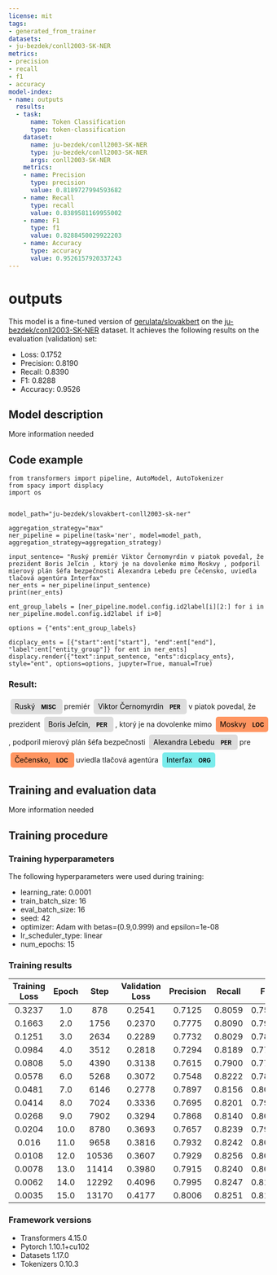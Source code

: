 ```yaml
---
license: mit
tags:
- generated_from_trainer
datasets:
- ju-bezdek/conll2003-SK-NER
metrics:
- precision
- recall
- f1
- accuracy
model-index:
- name: outputs
  results:
  - task:
      name: Token Classification
      type: token-classification
    dataset:
      name: ju-bezdek/conll2003-SK-NER
      type: ju-bezdek/conll2003-SK-NER
      args: conll2003-SK-NER
    metrics:
    - name: Precision
      type: precision
      value: 0.8189727994593682
    - name: Recall
      type: recall
      value: 0.8389581169955002
    - name: F1
      type: f1
      value: 0.8288450029922203
    - name: Accuracy
      type: accuracy
      value: 0.9526157920337243
---
```


<!-- This model card has been generated automatically according to the information the Trainer had access to. You
should probably proofread and complete it, then remove this comment. -->

# outputs

This model is a fine-tuned version of [gerulata/slovakbert](https://huggingface.co/gerulata/slovakbert) on the [ju-bezdek/conll2003-SK-NER](https://huggingface.co/datasets/ju-bezdek/conll2003-SK-NER) dataset.
It achieves the following results on the evaluation (validation) set:
- Loss: 0.1752
- Precision: 0.8190
- Recall: 0.8390
- F1: 0.8288
- Accuracy: 0.9526

## Model description

More information needed

## Code example

```python:
from transformers import pipeline, AutoModel, AutoTokenizer
from spacy import displacy
import os


model_path="ju-bezdek/slovakbert-conll2003-sk-ner"

aggregation_strategy="max"
ner_pipeline = pipeline(task='ner', model=model_path, aggregation_strategy=aggregation_strategy)

input_sentence= "Ruský premiér Viktor Černomyrdin v piatok povedal, že prezident Boris Jeľcin , ktorý je na dovolenke mimo Moskvy , podporil mierový plán šéfa bezpečnosti Alexandra Lebedu pre Čečensko, uviedla tlačová agentúra Interfax"
ner_ents = ner_pipeline(input_sentence)
print(ner_ents)

ent_group_labels = [ner_pipeline.model.config.id2label[i][2:] for i in ner_pipeline.model.config.id2label if i>0]

options = {"ents":ent_group_labels}

dicplacy_ents = [{"start":ent["start"], "end":ent["end"], "label":ent["entity_group"]} for ent in ner_ents]
displacy.render({"text":input_sentence, "ents":dicplacy_ents}, style="ent", options=options, jupyter=True, manual=True)
```

### Result: 
<div>
             <span class="tex2jax_ignore"><div class="entities" style="line-height: 2.5; direction: ltr">
       <mark class="entity" style="background: #ddd; padding: 0.45em 0.6em; margin: 0 0.25em; line-height: 1; border-radius: 0.35em;">
           Ruský
           <span style="font-size: 0.8em; font-weight: bold; line-height: 1; border-radius: 0.35em; vertical-align: middle; margin-left: 0.5rem">MISC</span>
       </mark>
        premiér 
       <mark class="entity" style="background: #ddd; padding: 0.45em 0.6em; margin: 0 0.25em; line-height: 1; border-radius: 0.35em;">
           Viktor Černomyrdin
           <span style="font-size: 0.8em; font-weight: bold; line-height: 1; border-radius: 0.35em; vertical-align: middle; margin-left: 0.5rem">PER</span>
       </mark>
        v piatok povedal, že prezident 
       <mark class="entity" style="background: #ddd; padding: 0.45em 0.6em; margin: 0 0.25em; line-height: 1; border-radius: 0.35em;">
           Boris Jeľcin,
           <span style="font-size: 0.8em; font-weight: bold; line-height: 1; border-radius: 0.35em; vertical-align: middle; margin-left: 0.5rem">PER</span>
       </mark>
        , ktorý je na dovolenke mimo 
       <mark class="entity" style="background: #ff9561; padding: 0.45em 0.6em; margin: 0 0.25em; line-height: 1; border-radius: 0.35em;">
           Moskvy
           <span style="font-size: 0.8em; font-weight: bold; line-height: 1; border-radius: 0.35em; vertical-align: middle; margin-left: 0.5rem">LOC</span>
       </mark>
        , podporil mierový plán šéfa bezpečnosti 
       <mark class="entity" style="background: #ddd; padding: 0.45em 0.6em; margin: 0 0.25em; line-height: 1; border-radius: 0.35em;">
           Alexandra Lebedu
           <span style="font-size: 0.8em; font-weight: bold; line-height: 1; border-radius: 0.35em; vertical-align: middle; margin-left: 0.5rem">PER</span>
       </mark>
        pre 
       <mark class="entity" style="background: #ff9561; padding: 0.45em 0.6em; margin: 0 0.25em; line-height: 1; border-radius: 0.35em;">
           Čečensko,
           <span style="font-size: 0.8em; font-weight: bold; line-height: 1; border-radius: 0.35em; vertical-align: middle; margin-left: 0.5rem">LOC</span>
       </mark>
        uviedla tlačová agentúra 
       <mark class="entity" style="background: #7aecec; padding: 0.45em 0.6em; margin: 0 0.25em; line-height: 1; border-radius: 0.35em;">
           Interfax
           <span style="font-size: 0.8em; font-weight: bold; line-height: 1; border-radius: 0.35em; vertical-align: middle; margin-left: 0.5rem">ORG</span>
       </mark>
       </div></span>
       </div>




## Training and evaluation data

More information needed

## Training procedure

### Training hyperparameters

The following hyperparameters were used during training:
- learning_rate: 0.0001
- train_batch_size: 16
- eval_batch_size: 16
- seed: 42
- optimizer: Adam with betas=(0.9,0.999) and epsilon=1e-08
- lr_scheduler_type: linear
- num_epochs: 15

### Training results

| Training Loss | Epoch | Step  | Validation Loss | Precision | Recall | F1     | Accuracy |
|:-------------:|:-----:|:-----:|:---------------:|:---------:|:------:|:------:|:--------:|
| 0.3237        | 1.0   | 878   | 0.2541          | 0.7125    | 0.8059 | 0.7563 | 0.9283   |
| 0.1663        | 2.0   | 1756  | 0.2370          | 0.7775    | 0.8090 | 0.7929 | 0.9394   |
| 0.1251        | 3.0   | 2634  | 0.2289          | 0.7732    | 0.8029 | 0.7878 | 0.9385   |
| 0.0984        | 4.0   | 3512  | 0.2818          | 0.7294    | 0.8189 | 0.7715 | 0.9294   |
| 0.0808        | 5.0   | 4390  | 0.3138          | 0.7615    | 0.7900 | 0.7755 | 0.9326   |
| 0.0578        | 6.0   | 5268  | 0.3072          | 0.7548    | 0.8222 | 0.7871 | 0.9370   |
| 0.0481        | 7.0   | 6146  | 0.2778          | 0.7897    | 0.8156 | 0.8025 | 0.9408   |
| 0.0414        | 8.0   | 7024  | 0.3336          | 0.7695    | 0.8201 | 0.7940 | 0.9389   |
| 0.0268        | 9.0   | 7902  | 0.3294          | 0.7868    | 0.8140 | 0.8002 | 0.9409   |
| 0.0204        | 10.0  | 8780  | 0.3693          | 0.7657    | 0.8239 | 0.7938 | 0.9376   |
| 0.016         | 11.0  | 9658  | 0.3816          | 0.7932    | 0.8242 | 0.8084 | 0.9425   |
| 0.0108        | 12.0  | 10536 | 0.3607          | 0.7929    | 0.8256 | 0.8089 | 0.9431   |
| 0.0078        | 13.0  | 11414 | 0.3980          | 0.7915    | 0.8240 | 0.8074 | 0.9423   |
| 0.0062        | 14.0  | 12292 | 0.4096          | 0.7995    | 0.8247 | 0.8119 | 0.9436   |
| 0.0035        | 15.0  | 13170 | 0.4177          | 0.8006    | 0.8251 | 0.8127 | 0.9438   |


### Framework versions

- Transformers 4.15.0
- Pytorch 1.10.1+cu102
- Datasets 1.17.0
- Tokenizers 0.10.3
